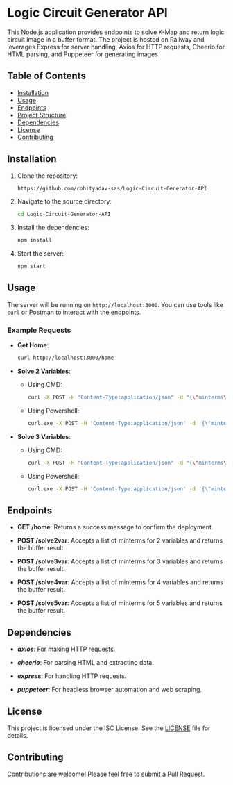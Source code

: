# Logic Circuit Generator API

This Node.js application provides endpoints to solve K-Map and return logic circuit image in a buffer format. The project is hosted on Railway and leverages Express for server handling, Axios for HTTP requests, Cheerio for HTML parsing, and Puppeteer for generating images.

## Table of Contents

- [Installation](#installation)
- [Usage](#usage)
- [Endpoints](#endpoints)
- [Project Structure](#project-structure)
- [Dependencies](#dependencies)
- [License](#license)
- [Contributing](#contributing)

## Installation

1. Clone the repository:

    ```bash
    https://github.com/rohityadav-sas/Logic-Circuit-Generator-API
    ```

2. Navigate to the source directory:
    ```bash
    cd Logic-Circuit-Generator-API
    ```

2. Install the dependencies:
    ```bash
    npm install
    ```

3. Start the server:
    ```bash
    npm start
    ```

## Usage

The server will be running on `http://localhost:3000`. You can use tools like `curl` or Postman to interact with the endpoints.

### Example Requests

- **Get Home**:

    ```bash
    curl http://localhost:3000/home
    ```

- **Solve 2 Variables**:
    + Using CMD:

        ```bash
        curl -X POST -H "Content-Type:application/json" -d "{\"minterms\":[\"0\",\"3\"]}" http://localhost:3000/solve2var -o logic-circuit.jpg
        ```

    + Using Powershell:
        ```bash
        curl.exe -X POST -H 'Content-Type:application/json' -d '{\"minterms\":[\"0\",\"3\"]}' http://localhost:3000/solve2var -o logic-circuit.jpg
        ```

- **Solve 3 Variables**:
    + Using CMD:

        ```bash
        curl -X POST -H "Content-Type:application/json" -d "{\"minterms\":[\"1\",\"3\",\"5\"]}" http://localhost:3000/solve3var -o logic-circuit.jpg
        ```
    
    + Using Powershell:
        ```bash
        curl.exe -X POST -H 'Content-Type:application/json' -d '{\"minterms\":[\"1\",\"3\",\"5\"]}' http://localhost:3000/solve3var -o logic-circuit.jpg
        ```

## Endpoints

- **GET /home**: Returns a success message to confirm the deployment.

- **POST /solve2var**: Accepts a list of minterms for 2 variables and returns the buffer result.

- **POST /solve3var**: Accepts a list of minterms for 3 variables and returns the buffer result.

- **POST /solve4var**: Accepts a list of minterms for 4 variables and returns the buffer result.

- **POST /solve5var**: Accepts a list of minterms for 5 variables and returns the buffer result.

## Dependencies

- ***axios***: For making HTTP requests.

- ***cheerio***: For parsing HTML and extracting data.

- ***express***: For handling HTTP requests.

- ***puppeteer***: For headless browser automation and web scraping.

## License

This project is licensed under the ISC License. See the [LICENSE](./LICENSE) file for details.

## Contributing

Contributions are welcome! Please feel free to submit a Pull Request.

